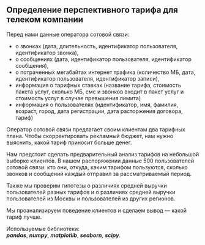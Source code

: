 ## Определение перспективного тарифа для телеком компании  
  
Перед нами данные оператора сотовой связи:
  - о звонках (дата, длительность, идентификатор пользователя, идентификатор звонка),
  - о сообщениях (дата, идентификатор пользователя, идентификатор сообщения),
  - о потраченных мегабайтах интернет трафика (количество МБ, дата, идентификатор пользователя, идентификатор записи),
  - информация о тарифных ставках (название тарифа, стоимость пакета услуг, сколько МБ, смс и звонков входит в пакет услуг и стоимость услуг в случае превышения лимита)
  - информация о пользователях (идентификатор, имя, фамилия, возраст, город, дата регистрации, дата расторжения договора, тариф)  
    
Оператор сотовой связи предлагает своим клиентам два тарифных плана. Чтобы скорректировать рекламный бюджет, нам нужно выяснить, какой тариф приносит больше денег.  

Нам предстоит сделать предварительный анализ тарифов на небольшой выборке клиентов. В нашем распоряжении данные 500 пользователей сотовой связи: кто они, откуда, каким тарифом пользуются, сколько звонков и сообщений каждый отправил за рассматриваемый период.  
  
Также мы проверим гипотезы о различиях средней выручки пользователей разных тарифов и о различиях средней выручки пользователей из Москвы и пользователей из других регионов.  
  
Мы проанализируем поведение клиентов и сделаем вывод — какой тариф лучше.
  
Используемые библиотеки:  
***pandas***, ***numpy***, ***matplotlib***, ***seaborn***, ***scipy***.
